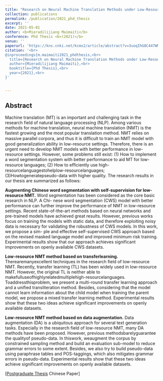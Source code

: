 ```yaml
---
title: "Research on Neural Machine Translation Methods under Low-Resource Conditions"
collection: publications
permalink: /publication/2021_phd_thesis
excerpt: ''
date: 2021-05-01
author: <b>Mieradilijiang Maimaiti</b>
conference: Phd Thesis <b>(2021)</b> 
venue: ''
paperurl: 'https://kns.cnki.net/kcms2/article/abstract?v=3uoqIhG8C447WN1SO36whLpCgh0R0Z-i16_wNaYct1rCckkTLVqOrb5k-zqjznpcQN32DXhcsleZZocA6nBZtPtZZvGyDgV4&uniplatform=NZKPT'
citation: '<br>
@inproceedings{m.maimaiti2021_phdthesis,<br>
  title={Research on Neural Machine Translation Methods under Low-Resource Conditions},<br>
  author={Mieradilijiang Maimaiti},<br>
  booktitle={Phd Thesis},<br>
  year={2021},<br>
}'


---
```

<h2><strong>Abstract</strong></h2>
Machine translation (MT) is an important and challenging task in the research field
of natural language processing (NLP). Among various methods for machine translation,
neural machine translation (NMT) is the fastest growing and the most popular translation
method. NMT relies on massive parallel corpora, and thus it is diﬀicult to train an NMT
model with good generalization ability in low-resource settings. Therefore, there is an
urgent need to develop NMT models with better performance in low-resource settings.
However, some problems still exist: (1) How to implement a word segmentation system
with better performance to aid MT for low-resource languages; (2) How to eﬀiciently use
high-resourcelanguagestohelplow-resourcelanguages; (3)Howtogeneratepseudo-data
with higher quality. The research results in our thesis are summarized as follows:

**Augmenting Chinese word segmentation with self-supervision for low-resource
NMT.** Word segmentation has been considered as the core basic research in NLP. A Chi-
nese word segmentation (CWS) model with better performance can further improve the
performance of NMT in low-resource settings. Recent state-of-the-art methods based on
neural networks and pre-trained models have achieved great results. However, previous
works focus on training the models with static data, and therefore exploiting noisy data is
necessary for validating the robustness of CWS models. In this work, we propose a sim-
ple and effective self-supervised CWS approach based on the revised masked language
model and improved minimum risk training. Experimental results show that our approach
achieves significant improvements on openly available CWS datasets.

**Low-resource NMT method based on transferlearning.** Therearemanyexcellent
techniques in the research field of low-resource NMT. Recently, transfer learning (TL)
has been widely used in low-resource NMT. However, the original TL is neither able to
makefulluseofhighlyrelatedmultiplehigh-resourcelanguages. Toaddressthisproblem,
we present a multi-round transfer learning approach and a unified transliteration method.
Besides, considering that the model cannot learn information about the child model when
training the parent model, we propose a mixed transfer learning method. Experimental
results show that these two ideas achieve significant improvements on openly available
datasets.

**Low-resource NMT method based on data augmentation.** Data augmentation (DA) is a ubiquitous approach for several text generation tasks. 
Especially in the research field of low-resource NMT, many DA methods have been proposed. 
However, previous methodsbarelyguarantee the qualityof pseudo-data. In thiswork, weaugment the corpus
by constrained sampling method and build an evaluation sub-model to reduce grammar
errors to some extent. Besides, we also try to build pseudo-data using paraphrase tables
and POS-taggings, which also mitigates grammar errors in pseudo-data. Experimental
results show that these two ideas achieve significant improvements on openly available
datasets.

\[[Postgraduate Thesis](https://miradel51.github.io/files/phd_thesis.caj) Chinese Paper\] 
